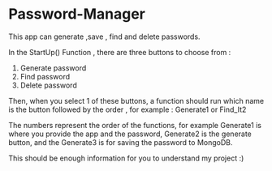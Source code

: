 # Password-Manager
This app can generate ,save , find and delete passwords.

In the StartUp() Function , there are three buttons to choose from : 
 
1. Generate password
2. Find password
3. Delete password
 
Then, when you select 1 of these buttons, a function should run which name is the button followed by the order , for example : Generate1 or Find_It2

The numbers represent the order of the functions, for example Generate1 is where you provide the app and the password, Generate2 is the generate button, and the Generate3 is for saving the password to MongoDB.  

This should be enough information for you to understand my project :)
